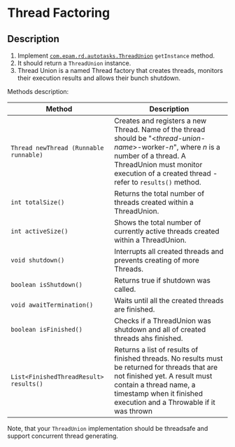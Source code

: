 # Thread Factoring 

## Description 
1. Implement [`com.epam.rd.autotasks.ThreadUnion`](src/main/java/com/epam/rd/autotasks/ThreadUnion.java) `getInstance` method.
2. It should return a `ThreadUnion` instance.
3. Thread Union is a named Thread factory that creates threads, monitors their execution results and allows their bunch shutdown.

Methods description:

| Method | Description |
| --- | --- |
| `Thread newThread (Runnable runnable)` | Creates and registers a new Thread. Name of the thread should be "&lt;_thread-union-name_&gt;-worker-_n_", where _n_ is a number of a thread. A ThreadUnion must monitor execution of a created thread - refer to `results()` method. | 
| `int totalSize()` | Returns the total number of threads created within a ThreadUnion. |
| `int activeSize()` | Shows the total number of currently active threads created within a ThreadUnion. |
| `void shutdown()` | Interrupts all created threads and prevents creating of more Threads. |
| `boolean isShutdown()` | Returns true if shutdown was called. |
| `void awaitTermination()` | Waits until all the created threads are finished. |
| `boolean isFinished()` | Checks if a ThreadUnion was shutdown and all of created threads ahs finished.|
| `List<FinishedThreadResult> results()` | Returns a list of results of finished threads. No results must be returned for threads that are not finished yet. A result must contain a thread name, a timestamp when it finished execution and a Throwable if it was thrown | 

Note, that your `ThreadUnion` implementation should be threadsafe and support concurrent thread generating.  